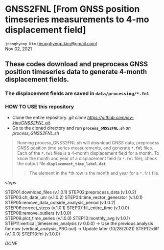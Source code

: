 # GNSS2FNL [From GNSS position timeseries measurements to 4-mo displacement field]

`jeonghyeop Kim` (jeonghyeop.kim@gmail.com) \
Nov 02, 2021

## These codes download and preprocess GNSS position timeseries data to generate 4-month displacement fields.
### The displacement fields are saved in `data/processing/*.fnl` 

### HOW TO USE this repository 

- Clone the entire repository: *git clone https://github.com/jey-kim/GNSS2FNL.git* 
- Go to the cloned directory and run **`process_GNSS2FNL.sh`** *sh process_GNSS2FNL.sh* 
>    Running process_GNSS2FNL.sh will download GNSS data, preprocess GNSS position time series measurements, and generate **`*.fnl`** files.
>    Each of the **`*.fnl`** files is a 4-month displacement field for a month. 
>    To know the month and year of a displacement field (a `*.fnl` file), check the output file **`displacement_time_label.dat`** 
>>    The element in the *th row is the month and year for a `*.fnl` file.


*steps* 

STEP01:download_files  (v.1.0.1)
STEP02:preprocess_data  (v.1.0.2) 
STEP03:ch_date_unr  (v.1.0.2)
STEP04:time_vector_generator  (v.1.0.1)
STEP05:remove_data_outside_analysis_period  (v.1.0.2)
STEP06:correct_steps  (v.1.0.1)
STEP07:fill_entire_time  (v.1.0.0)
STEP08:remove_outliers  (v.1.0.0)  
STEP09:plot_time_series  (v.1.0.0)
STEP10:monthly_avg  (v.1.0.1)
STEP11:vertical_timeseries_analysis  (v 0.0.0) 
    -> Use the previous analysis for now (vertical_analysis_PBO.out)
    -> Update later (10/28/2021) 
STEP12:diff  (v.1.0.0)
STEP13:fnl  (v.1.0.0)

*DONE*
